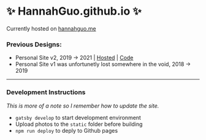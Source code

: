 # ✨ HannahGuo.github.io ✨

Currently hosted on [hannahguo.me](https://hannahguo.me)

### Previous Designs:

- Personal Site v2, 2019 -> 2021 | [Hosted](https://hannah-guo-v2.netlify.app/) | [Code](https://github.com/HannahGuo/HannahGuo.github.io/tree/v2)
- Personal Site v1 was unfortunetly lost somewhere in the void, 2018 -> 2019

---

### Development Instructions

_This is more of a note so I remember how to update the site._

- `gatsby develop` to start development environment
- Upload photos to the `static` folder before building
- `npm run deploy` to deply to Github pages
